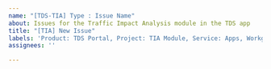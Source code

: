 ```yaml
---
name: "[TDS-TIA] Type : Issue Name"
about: Issues for the Traffic Impact Analysis module in the TDS app
title: "[TIA] New Issue"
labels: 'Product: TDS Portal, Project: TIA Module, Service: Apps, Workgroup: TDS'
assignees: ''

---
```



